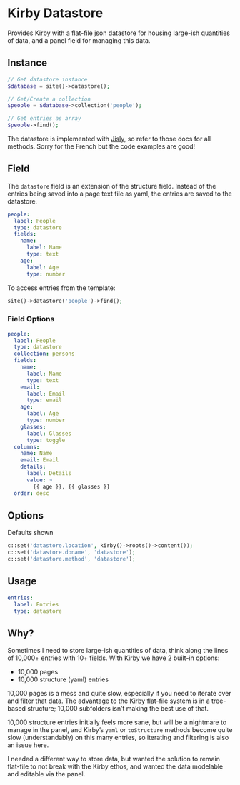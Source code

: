 # Kirby Datastore

Provides Kirby with a flat-file json datastore for housing large-ish quantities of data, and a panel field for managing this data.

## Instance

```php
// Get datastore instance
$database = site()->datastore();

// Get/Create a collection 
$people = $database->collection('people');

// Get entries as array
$people->find();
```

The datastore is implemented with [Jisly](https://github.com/r0mdau/jisly), so refer to those docs for all methods. Sorry for the French but the code examples are good!

## Field

The `datastore` field is an extension of the structure field. Instead of the entries being saved into a page text file as yaml, the entries are saved to the datastore.

```yaml
people:
  label: People
  type: datastore
  fields:
    name:
      label: Name
      type: text
    age:
      label: Age
      type: number
```

To access entries from the template:

```php
site()->datastore('people')->find();
```

### Field Options

```yaml
people:
  label: People
  type: datastore
  collection: persons
  fields:
    name:
      label: Name
      type: text
    email:
      label: Email
      type: email
    age:
      label: Age
      type: number
    glasses:
      label: Glasses
      type: toggle
  columns:
    name: Name
    email: Email
    details:
      label: Details
      value: >
        {{ age }}, {{ glasses }}
  order: desc

```

## Options

Defaults shown

```php
c::set('datastore.location', kirby()->roots()->content());
c::set('datastore.dbname', 'datastore');
c::set('datastore.method', 'datastore');
```

## Usage

```yaml
entries:
  label: Entries
  type: datastore
```

## Why?

Sometimes I need to store large-ish quantities of data, think along the lines of 10,000+ entries with 10+ fields. With Kirby we have 2 built-in options:

- 10,000 pages
- 10,000 structure (yaml) entries

10,000 pages is a mess and quite slow, especially if you need to iterate over and filter that data. The advantage to the Kirby flat-file system is in a tree-based structure; 10,000 subfolders isn’t making the best use of that.

10,000 structure entries initially feels more sane, but will be a nightmare to manage in the panel, and Kirby’s `yaml` or `toStructure` methods become quite slow (understandably) on this many entries, so iterating and filtering is also an issue here.

I needed a different way to store data, but wanted the solution to remain flat-file to not break with the Kirby ethos, and wanted the data modelable and editable via the panel.